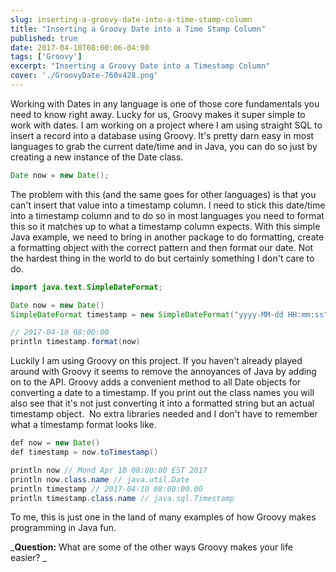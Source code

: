 ```yaml
---
slug: inserting-a-groovy-date-into-a-time-stamp-column
title: "Inserting a Groovy Date into a Time Stamp Column"
published: true
date: 2017-04-10T08:00:06-04:00
tags: ['Groovy']
excerpt: "Inserting a Groovy Date into a Timestamp Column"
cover: './GroovyDate-760x428.png'
---
```


Working with Dates in any language is one of those core fundamentals you need to know right away. Lucky for us, Groovy makes it super simple to work with dates. I am working on a project where I am using straight SQL to insert a record into a database using Groovy. It's pretty darn easy in most languages to grab the current date/time and in Java, you can do so just by creating a new instance of the Date class.

```java
Date now = new Date();
```

The problem with this (and the same goes for other languages) is that you can't insert that value into a timestamp column. I need to stick this date/time into a timestamp column and to do so in most languages you need to format this so it matches up to what a timestamp column expects. With this simple Java example, we need to bring in another package to do formatting, create a formatting object with the correct pattern and then format our date. Not the hardest thing in the world to do but certainly something I don't care to do.

```java
import java.text.SimpleDateFormat;

Date now = new Date()
SimpleDateFormat timestamp = new SimpleDateFormat("yyyy-MM-dd HH:mm:ss");

// 2017-04-10 08:00:00
println timestamp.format(now)
```
Luckily I am using Groovy on this project. If you haven't already played around with Groovy it seems to remove the annoyances of Java by adding on to the API. Groovy adds a convenient method to all Date objects for converting a date to a timestamp. If you print out the class names you will also see that it's not just converting it into a formatted string but an actual timestamp object.  No extra libraries needed and I don't have to remember what a timestamp format looks like.

```java
def now = new Date()
def timestamp = now.toTimestamp()

println now // Mond Apr 10 08:00:00 EST 2017
println now.class.name // java.util.Date
println timestamp // 2017-04-10 08:00:00.00
println timestamp.class.name // java.sql.Timestamp
```

To me, this is just one in the land of many examples of how Groovy makes programming in Java fun.

_**Question:** What are some of the other ways Groovy makes your life easier? _